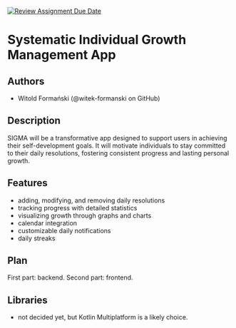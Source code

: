 [![Review Assignment Due Date](https://classroom.github.com/assets/deadline-readme-button-22041afd0340ce965d47ae6ef1cefeee28c7c493a6346c4f15d667ab976d596c.svg)](https://classroom.github.com/a/M0kyOMLZ)
# Systematic Individual Growth Management App

## Authors
- Witold Formański (@witek-formanski on GitHub)

## Description
SIGMA will be a transformative app designed to support users in achieving their self-development goals. It will motivate individuals to stay committed to their daily resolutions, fostering consistent progress and lasting personal growth.

## Features
- adding, modifying, and removing daily resolutions
- tracking progress with detailed statistics
- visualizing growth through graphs and charts
- calendar integration
- customizable daily notifications
- daily streaks

## Plan
First part: backend. Second part: frontend.

## Libraries
- not decided yet, but Kotlin Multiplatform is a likely choice.
